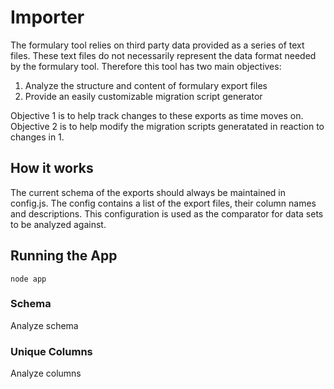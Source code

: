 # Importer
The formulary tool relies on third party data provided as a series of text files. These text files do not necessarily represent the data format needed by the formulary tool. Therefore this tool has two main objectives:
1. Analyze the structure and content of formulary export files
2. Provide an easily customizable migration script generator

Objective 1 is to help track changes to these exports as time moves on. Objective 2 is to help modify the migration scripts generatated in reaction to changes in 1.

## How it works
The current schema of the exports should always be maintained in config.js. The config contains a list of the export files, their column names and descriptions. This configuration is used as the comparator for data sets to be analyzed against.

## Running the App
    node app

### Schema
Analyze schema

### Unique Columns
Analyze columns
